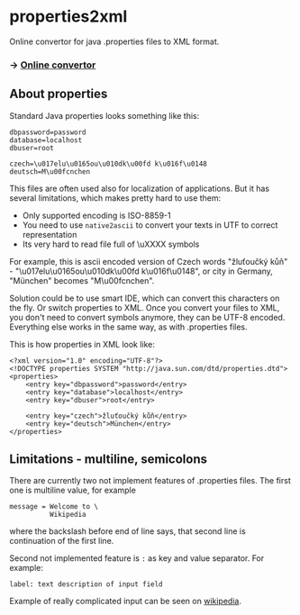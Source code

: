 properties2xml
==============

Online convertor for java .properties files to XML format. 

### → [Online convertor](http://todvora.github.io/properties2xml)

## About properties

Standard Java properties looks something like this:

```
dbpassword=password
database=localhost
dbuser=root

czech=\u017elu\u0165ou\u010dk\u00fd k\u016f\u0148
deutsch=M\u00fcnchen
```

This files are often used also for localization of applications. But it has several limitations, which makes pretty hard to use them:
 - Only supported encoding is ISO-8859-1
 - You need to use `native2ascii` to convert your texts in UTF to correct representation
 - Its very hard to read file full of \uXXXX symbols
 
For example, this is ascii encoded version of Czech words "žluťoučký kůň" - "\u017elu\u0165ou\u010dk\u00fd k\u016f\u0148",  or city in Germany, "München" becomes "M\u00fcnchen".
 
Solution could be to use smart IDE, which can convert this characters on the fly. Or switch properties to XML. Once you convert your files to XML, you don't need to convert symbols anymore, they can be UTF-8 encoded. Everything else works in the same way, as with .properties files.

This is how properties in XML look like:
```
<?xml version="1.0" encoding="UTF-8"?>
<!DOCTYPE properties SYSTEM "http://java.sun.com/dtd/properties.dtd">
<properties>
    <entry key="dbpassword">password</entry>
    <entry key="database">localhost</entry>
    <entry key="dbuser">root</entry>
    
    <entry key="czech">žluťoučký kůň</entry>
    <entry key="deutsch">München</entry>
</properties>
 ```

## Limitations - multiline, semicolons
There are currently two not implement features of .properties files. The first one is multiline value, for example 
```
message = Welcome to \
          Wikipedia
```
where the backslash before end of line says, that second line is continuation of the first line.

Second not implemented feature is `:` as key and value separator. For example:
```
label: text description of input field
```

Example of really complicated input can be seen on [wikipedia](http://en.wikipedia.org/wiki/.properties). 
